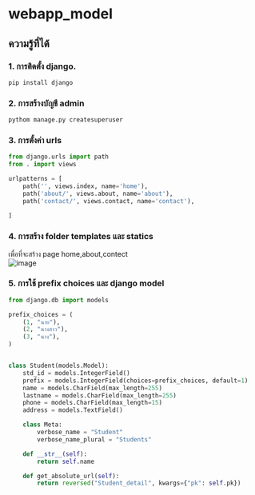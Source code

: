 ﻿# webapp_model
## ความรู้ที่ได้
### 1. การติดตั้ง __django__.<br>
```python
pip install django
```

### 2. การสร้างบัญชี admin
```python
pythom manage.py createsuperuser
```

### 3. การตั้งค่า urls
```python
from django.urls import path
from . import views

urlpatterns = [
    path('', views.index, name='home'),
    path('about/', views.about, name='about'),
    path('contact/', views.contact, name='contact'),
    
]
```

### 4. การสร้าง folder templates และ statics
เพื่อที่จะสร้าง page home,about,contect   
![image]()

### 5. การใช้ prefix choices และ django model 
```python
from django.db import models

prefix_choices = (
    (1, "นาย"),
    (2, "นางสาว"),
    (3, "นาง"),
)


class Student(models.Model):
    std_id = models.IntegerField()
    prefix = models.IntegerField(choices=prefix_choices, default=1)
    name = models.CharField(max_length=255)
    lastname = models.CharField(max_length=255)
    phone = models.CharField(max_length=15)
    address = models.TextField()

    class Meta:
        verbose_name = "Student"
        verbose_name_plural = "Students"

    def __str__(self):
        return self.name

    def get_absolute_url(self):
        return reversed("Student_detail", kwargs={"pk": self.pk})

```
